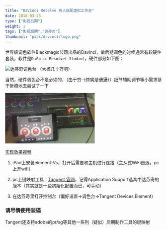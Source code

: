 ```yaml
---
title: "DaVinci Resolve 穷人低配虚拟工作台"
date: 2018-03-25
type: ["影视后期"]
weight: 1
tags: ["影视后期","达芬奇"]
thumbnail: "pics/davinci/logo.png"
---
```

世界级调色软件Blackmagic公司出品的Davinci，做后期调色的时候通常有软硬件套装，软件是``DaVinci Resolve[ Studio]``，硬件部分如下图：

![达芬奇调色台](https://images.blackmagicdesign.com/images/products/davinciresolve/landing/control-panels-md.jpg)
（大概几十万吧）


当然，硬件调色台不是必须的，（由于穷~~（其实是装逼）~~）细节辅助调节等小需求基于折腾地去尝试了一下

![效果图](pics/davinci/dvc.jpg)

[实现效果视频](pics/davinci/dvc.mp4)

1. iPad上安装element-Vs，打开后需要和主机进行连接（主从式WiFi首选，pc上开wifi）

2. pc上键映射工具：[Tangent 官网](http://www.tangentwave.co.uk/)，记得Application Support选其中达芬奇的版本（其实就是一些初始化配置而已，可手动）

3. 在达芬奇里打开控制台（偏好设置->调色台->Tangent Devices Element）

### 请尽情~~使用~~装逼

Tangent还支持adobe的pr/sg等其他一系列（疑似）后期制作工具的键映射
